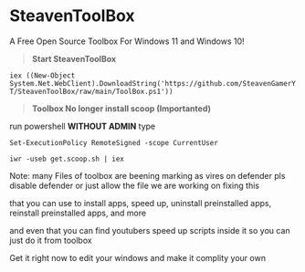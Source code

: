 # SteavenToolBox
A Free Open Source Toolbox For Windows 11 and Windows 10!


> **Start SteavenToolBox**


`iex ((New-Object System.Net.WebClient).DownloadString('https://github.com/SteavenGamerYT/SteavenToolBox/raw/main/ToolBox.ps1'))`


> **Toolbox No longer install scoop (Importanted)**


run powershell **WITHOUT ADMIN** type


`Set-ExecutionPolicy RemoteSigned -scope CurrentUser`


`iwr -useb get.scoop.sh | iex`


Note: many Files of toolbox are beening marking as vires on defender pls disable defender or just allow the file we are working on fixing this


that you can use to install apps, speed up, uninstall preinstalled apps, reinstall preinstalled apps, and more


and even that you can find youtubers speed up scripts inside it so you can just do it from toolbox


Get it right now to edit your windows and make it complity your own
